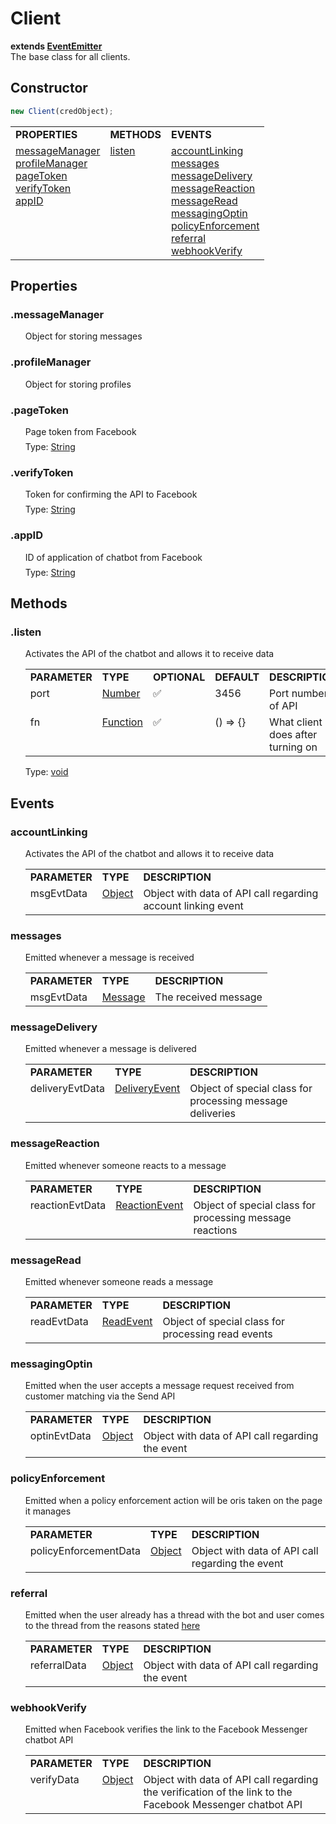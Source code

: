 
# Client
**extends [EventEmitter](https://nodejs.org/dist/latest/docs/api/events.html#events_class_eventemitter)**
<br>The base class for all clients.

## Constructor
``` js
new Client(credObject);
```

<table width="100%">
    <tr>
        <td><b>PROPERTIES</b></td>
        <td><b>METHODS</b></td>
        <td><b>EVENTS</b></td>
    </tr>
    <tr>
        <td style="vertical-align: text-top;">
            <a href="#messageManager">messageManager</a>
            <br><a href="#profileManager">profileManager</a>
            <br><a href="#pageToken">pageToken</a>
            <br><a href="#verifyToken">verifyToken</a>
            <br><a href="#appID">appID</a>
        </td>
        <td style="vertical-align: text-top;">
            <a href="#listen">listen</a>
        </td>
        <td style="vertical-align: text-top;">
            <a href="#accountLinking">accountLinking</a>
            <br><a href="#messages">messages</a>
            <br><a href="#messageDelivery">messageDelivery</a>
            <br><a href="#messageReaction">messageReaction</a>
            <br><a href="#messageRead">messageRead</a>
            <br><a href="#messagingOptin">messagingOptin</a>
            <br><a href="#policyEnforcement">policyEnforcement</a>
            <br><a href="#referral">referral</a>
            <br><a href="#webhookVerify">webhookVerify</a>
        </td>
    </tr>
</table>

## Properties
<div id="messageManager">
    <h3>.messageManager</h3>
    <ol>
        <li style="list-style-type: none; margin-bottom: 0.5em;">
            Object for storing messages
        </li>
    </ol>
</div>

<div id="profileManager">
    <h3>.profileManager</h3>
    <ol>
        <li style="list-style-type: none; margin-bottom: 0.5em;">
            Object for storing profiles
        </li>
    </ol>
</div>

<div id="pageToken">
    <h3>.pageToken</h3>
    <ol>
        <li style="list-style-type: none; margin-bottom: 0.5em;">
            Page token from Facebook
        </li>
        <li style="list-style-type: none; margin-bottom: 0.5em;">
            Type: <a href="https://developer.mozilla.org/en-US/docs/Web/JavaScript/Reference/Global_Objects/String">String</a>
        </li>
    </ol>
</div>

<div id="verifyToken">
    <h3>.verifyToken</h3>
    <ol>
        <li style="list-style-type: none; margin-bottom: 0.5em;">
            Token for confirming the API to Facebook
        </li>
        <li style="list-style-type: none; margin-bottom: 0.5em;">
            Type: <a href="https://developer.mozilla.org/en-US/docs/Web/JavaScript/Reference/Global_Objects/String">String</a>
        </li>
    </ol>
</div>

<div id="appID">
    <h3>.appID</h3>
    <ol>
        <li style="list-style-type: none; margin-bottom: 0.5em;">
            ID of application of chatbot from Facebook
        </li>
        <li style="list-style-type: none; margin-bottom: 0.5em;">
            Type: <a href="https://developer.mozilla.org/en-US/docs/Web/JavaScript/Reference/Global_Objects/String">String</a>
        </li>
    </ol>
</div>

## Methods
<div id="listen">
    <h3>.listen</h3>
    <ol>
        <li style="list-style-type: none; margin-bottom: 0.5em;">
            Activates the API of the chatbot and allows it to receive data
        </li>
        <li style="list-style-type: none; margin-bottom: 0.5em;">
            <table width="100%">
                <tr>
                    <td><b>PARAMETER</b></td>
                    <td><b>TYPE</b></td>
                    <td><b>OPTIONAL</b></td>
                    <td><b>DEFAULT</b></td>
                    <td><b>DESCRIPTION</b></td>
                </tr>
                <tr>
                    <td style="vertical-align: text-top;">port</td>
                    <td style="vertical-align: text-top;">
                        <a href="https://developer.mozilla.org/en-US/docs/Web/JavaScript/Reference/Global_Objects/Number">Number</a>
                    </td>
                    <td style="vertical-align: text-top;">✅</td>
                    <td style="vertical-align: text-top;">3456
                    </td>
                    <td style="vertical-align: text-top;">Port number of API</td>
                </tr>
                <tr>
                    <td style="vertical-align: text-top;">fn</td>
                    <td style="vertical-align: text-top;">
                        <a href="https://developer.mozilla.org/en-US/docs/Web/JavaScript/Guide/Functions">Function</a>
                    </td>
                    <td style="vertical-align: text-top;">✅</td>
                    <td style="vertical-align: text-top;">() => {}
                    </td>
                    <td style="vertical-align: text-top;">What client does after turning on</td>
                </tr>
            </table>
        </li>
        <li style="list-style-type: none; margin-bottom: 0.5em;">
            Type: <a href="https://developer.mozilla.org/en-US/docs/Web/JavaScript/Reference/Global_Objects/undefined">void</a>
        </li>
    </ol>
</div>

<h2>Events</h2>
<div id="accountLinking">
    <h3>accountLinking</h3>
    <ol>
        <li style="list-style-type: none; margin-bottom: 0.5em;">
            Activates the API of the chatbot and allows it to receive data
        </li>
        <li style="list-style-type: none; margin-bottom: 0.5em;">
            <table width="100%">
                <tr>
                    <td><b>PARAMETER</b></td>
                    <td><b>TYPE</b></td>
                    <td><b>DESCRIPTION</b></td>
                </tr>
                <tr>
                    <td style="vertical-align: text-top;">msgEvtData</td>
                    <td style="vertical-align: text-top;">
                        <a href="https://developer.mozilla.org/en-US/docs/Web/JavaScript/Reference/Global_Objects/Object">Object</a>
                    </td>
                    <td style="vertical-align: text-top;">Object with data of API call regarding account linking event</td>
                </tr>
            </table>
        </li>
    </ol>
</div>

<div id="messages">
    <h3>messages</h3>
    <ol>
        <li style="list-style-type: none; margin-bottom: 0.5em;">
            Emitted whenever a message is received
        </li>
        <li style="list-style-type: none; margin-bottom: 0.5em;">
            <table width="100%">
                <tr>
                    <td><b>PARAMETER</b></td>
                    <td><b>TYPE</b></td>
                    <td><b>DESCRIPTION</b></td>
                </tr>
                <tr>
                    <td style="vertical-align: text-top;">msgEvtData</td>
                    <td style="vertical-align: text-top;">
                        <a href="./Message.html">Message</a>
                    </td>
                    <td style="vertical-align: text-top;">The received message</td>
                </tr>
            </table>
        </li>
    </ol>
</div>

<div id="messageDelivery">
    <h3>messageDelivery</h3>
    <ol>
        <li style="list-style-type: none; margin-bottom: 0.5em;">
            Emitted whenever a message is delivered
        </li>
        <li style="list-style-type: none; margin-bottom: 0.5em;">
            <table width="100%">
                <tr>
                    <td><b>PARAMETER</b></td>
                    <td><b>TYPE</b></td>
                    <td><b>DESCRIPTION</b></td>
                </tr>
                <tr>
                    <td style="vertical-align: text-top;">deliveryEvtData</td>
                    <td style="vertical-align: text-top;">
                        <a href="./Events/DeliveryEvent.html">DeliveryEvent</a>
                    </td>
                    <td style="vertical-align: text-top;">Object of special class for processing message deliveries</td>
                </tr>
            </table>
        </li>
    </ol>
</div>

<div id="messageReaction">
    <h3>messageReaction</h3>
    <ol>
        <li style="list-style-type: none; margin-bottom: 0.5em;">
            Emitted whenever someone reacts to a message
        </li>
        <li style="list-style-type: none; margin-bottom: 0.5em;">
            <table width="100%">
                <tr>
                    <td><b>PARAMETER</b></td>
                    <td><b>TYPE</b></td>
                    <td><b>DESCRIPTION</b></td>
                </tr>
                <tr>
                    <td style="vertical-align: text-top;">reactionEvtData</td>
                    <td style="vertical-align: text-top;">
                        <a href="./Events/ReactionEvent.html">ReactionEvent</a>
                    </td>
                    <td style="vertical-align: text-top;">Object of special class for processing message reactions</td>
                </tr>
            </table>
        </li>
    </ol>
</div>

<div id="messageRead">
    <h3>messageRead</h3>
    <ol>
        <li style="list-style-type: none; margin-bottom: 0.5em;">
            Emitted whenever someone reads a message
        </li>
        <li style="list-style-type: none; margin-bottom: 0.5em;">
            <table width="100%">
                <tr>
                    <td><b>PARAMETER</b></td>
                    <td><b>TYPE</b></td>
                    <td><b>DESCRIPTION</b></td>
                </tr>
                <tr>
                    <td style="vertical-align: text-top;">readEvtData</td>
                    <td style="vertical-align: text-top;">
                        <a href="./Events/ReadEvent.html">ReadEvent</a>
                    </td>
                    <td style="vertical-align: text-top;">Object of special class for processing read events</td>
                </tr>
            </table>
        </li>
    </ol>
</div>

<div id="messagingOptin">
    <h3>messagingOptin</h3>
    <ol>
        <li style="list-style-type: none; margin-bottom: 0.5em;">
            Emitted when the user accepts a message request received from customer matching via the Send API
        </li>
        <li style="list-style-type: none; margin-bottom: 0.5em;">
            <table width="100%">
                <tr>
                    <td><b>PARAMETER</b></td>
                    <td><b>TYPE</b></td>
                    <td><b>DESCRIPTION</b></td>
                </tr>
                <tr>
                    <td style="vertical-align: text-top;">optinEvtData</td>
                    <td style="vertical-align: text-top;">
                        <a href="https://developer.mozilla.org/en-US/docs/Web/JavaScript/Reference/Global_Objects/Object">Object</a>
                    </td>
                    <td style="vertical-align: text-top;">Object with data of API call regarding the event</td>
                </tr>
            </table>
        </li>
    </ol>
</div>

<div id="policyEnforcement">
    <h3>policyEnforcement</h3>
    <ol>
        <li style="list-style-type: none; margin-bottom: 0.5em;">
            Emitted when a policy enforcement action will be oris taken on the page it manages
        </li>
        <li style="list-style-type: none; margin-bottom: 0.5em;">
            <table width="100%">
                <tr>
                    <td><b>PARAMETER</b></td>
                    <td><b>TYPE</b></td>
                    <td><b>DESCRIPTION</b></td>
                </tr>
                <tr>
                    <td style="vertical-align: text-top;">policyEnforcementData</td>
                    <td style="vertical-align: text-top;">
                        <a href="https://developer.mozilla.org/en-US/docs/Web/JavaScript/Reference/Global_Objects/Object">Object</a>
                    </td>
                    <td style="vertical-align: text-top;">Object with data of API call regarding the event</td>
                </tr>
            </table>
        </li>
    </ol>
</div>

<div id="referral">
    <h3>referral</h3>
    <ol>
        <li style="list-style-type: none; margin-bottom: 0.5em;">
            Emitted when the user already has a thread with the bot and user comes to the thread from the reasons stated <a href="https://developers.facebook.com/docs/messenger-platform/reference/webhook-events/messaging_referrals/">here</a>
        </li>
        <li style="list-style-type: none; margin-bottom: 0.5em;">
            <table width="100%">
                <tr>
                    <td><b>PARAMETER</b></td>
                    <td><b>TYPE</b></td>
                    <td><b>DESCRIPTION</b></td>
                </tr>
                <tr>
                    <td style="vertical-align: text-top;">referralData</td>
                    <td style="vertical-align: text-top;">
                        <a href="https://developer.mozilla.org/en-US/docs/Web/JavaScript/Reference/Global_Objects/Object">Object</a>
                    </td>
                    <td style="vertical-align: text-top;">Object with data of API call regarding the event</td>
                </tr>
            </table>
        </li>
    </ol>
</div>

<div id="webhookVerify">
    <h3>webhookVerify</h3>
    <ol>
        <li style="list-style-type: none; margin-bottom: 0.5em;">
            Emitted when Facebook verifies the link to the Facebook Messenger chatbot API
        </li>
        <li style="list-style-type: none; margin-bottom: 0.5em;">
            <table width="100%">
                <tr>
                    <td><b>PARAMETER</b></td>
                    <td><b>TYPE</b></td>
                    <td><b>DESCRIPTION</b></td>
                </tr>
                <tr>
                    <td style="vertical-align: text-top;">verifyData</td>
                    <td style="vertical-align: text-top;">
                        <a href="https://developer.mozilla.org/en-US/docs/Web/JavaScript/Reference/Global_Objects/Object">Object</a>
                    </td>
                    <td style="vertical-align: text-top;">Object with data of API call regarding the verification of the link to the Facebook Messenger chatbot API</td>
                </tr>
            </table>
        </li>
    </ol>
</div>